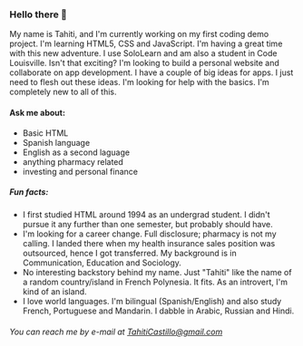 ### Hello there 👋
My name is Tahiti, and I'm currently working on my first coding demo project. I'm learning HTML5, CSS and JavaScript.
I'm having a great time with this new adventure. I use SoloLearn and am also a student in Code Louisville. Isn't that exciting?
I'm looking to build a personal website and collaborate on app development. I have a couple of big ideas for apps. I just need to flesh out these ideas.
I'm looking for help with the basics. I'm completely new to all of this.
#### Ask me about: 
* Basic HTML
* Spanish language
* English as a second laguage
* anything pharmacy related
* investing and personal finance

##### Fun facts: 
- I first studied HTML around 1994 as an undergrad student. I didn't pursue it any further than one semester, but probably should have.  
- I'm looking for a career change. Full disclosure; pharmacy is not my calling. I landed there when my health insurance sales position was outsourced, hence I got transferred. My background is in Communication, Education and Sociology. 
- No interesting backstory behind my name. Just "Tahiti" like the name of a random country/island in French Polynesia. It fits. As an introvert, I'm kind of an island.
- I love world languages. I'm bilingual (Spanish/English) and also study French, Portuguese and Mandarin. I dabble in Arabic, Russian and Hindi.

###### You can reach me by e-mail at TahitiCastillo@gmail.com
<!--
**American-Tahiti/American-Tahiti** is a ✨ _special_ ✨ repository because its `README.md` (this file) appears on your GitHub profile.

Here are some ideas to get you started:

- 🔭 I’m currently working on ...
- 🌱 I’m currently learning ...
- 👯 I’m looking to collaborate on ...
- 🤔 I’m looking for help with ...
- 💬 Ask me about ...
- 📫 How to reach me: ...
- 😄 Pronouns: ...
- ⚡ Fun fact: ...
-->
